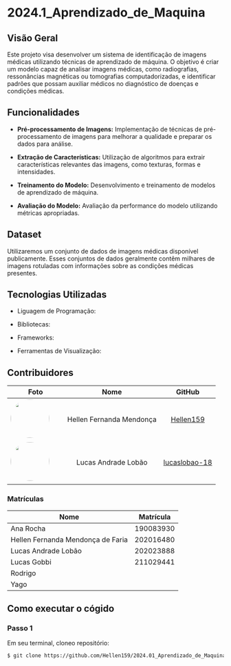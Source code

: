 # 2024.1_Aprendizado_de_Maquina

## Visão Geral

Este projeto visa desenvolver um sistema de identificação de imagens médicas utilizando técnicas de aprendizado de máquina. O objetivo é criar um modelo capaz de analisar imagens médicas, como radiografias, ressonâncias magnéticas ou tomografias computadorizadas, e identificar padrões que possam auxiliar médicos no diagnóstico de doenças e condições médicas.

## Funcionalidades

- <b>Pré-processamento de Imagens:</b> Implementação de técnicas de pré-processamento de imagens para melhorar a qualidade e preparar os dados para análise.

- <b>Extração de Características:</b> Utilização de algoritmos para extrair características relevantes das imagens, como texturas, formas e intensidades.

- <b>Treinamento do Modelo:</b> Desenvolvimento e treinamento de modelos de aprendizado de máquina.

- <b>Avaliação do Modelo:</b>  Avaliação da performance do modelo utilizando métricas apropriadas.

## Dataset 

Utilizaremos um conjunto de dados de imagens médicas disponível publicamente. Esses conjuntos de dados geralmente contêm milhares de imagens rotuladas com informações sobre as condições médicas presentes.

## Tecnologias Utilizadas

- Liguagem de Programação:

- Bibliotecas:

- Frameworks:

- Ferramentas de Visualização:



## Contribuidores

|                                                                                        **Foto**                                                                                         |         **Nome**         |                    **GitHub**                     |
| :-------------------------------------------------------------------------------------------------------------------------------------------------------------------------------------: | :----------------------: | :-----------------------------------------------: |
|   <a href="https://github.com/Hellen159"><img src="https://avatars.githubusercontent.com/u/84354824?v=4" height="auto" width="90" style="border-radius:50%"></a> &nbsp; &nbsp; &nbsp;   | Hellen Fernanda Mendonça |     [Hellen159](https://github.com/Hellen159)     |
| <a href="https://github.com/lucaslobao-18"><img src="https://avatars.githubusercontent.com/u/83256558?v=4" height="auto" width="90" style="border-radius:50%"></a> &nbsp; &nbsp; &nbsp; |   Lucas Andrade Lobão    | [lucaslobao-18](https://github.com/lucaslobao-18) |


### Matrículas

| Nome                              | Matrícula |
| --------------------------------- | --------- |
| Ana Rocha             | 190083930 |
| Hellen Fernanda Mendonça de Faria | 202016480 |
| Lucas Andrade Lobão               | 202023888 |
| Lucas Gobbi                 | 211029441 |
| Rodrigo                 |  |
| Yago                 |  |


## Como executar o cógido

### Passo 1
Em seu terminal, cloneo repositório:
```bash
$ git clone https://github.com/Hellen159/2024.01_Aprendizado_de_Maquina.git
```

